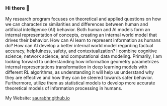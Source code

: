### Hi there 👋

<!--
**saurabhr/saurabhr** is a ✨ _special_ ✨ repository because its `README.md` (this file) appears on your GitHub profile.
-->

My research program focuses on theoretical and applied questions on how we can characterize similarities and differences between human and artificial intelligence (AI) behavior. Both human and AI models form an internal representation of concepts, creating an internal world model that drives their behavior. How can AI learn to represent information as humans do? How can AI develop a better internal world model regarding factual accuracy, helpfulness, safety, and contextualization? I combine cognitive science, network science, and computational data modeling. Primarily, I am looking forward to understanding how information geometry parametrizes internal representations transformation in deep learning models with different RL algorithms, as understanding it will help us understand why they are effective and how they can be steered towards safer behavior. Furthermore, utilize them as statistical models to develop more accurate theoretical models of information processing in humans. 

My Website: [saurabhr.github.io](https://saurabhr.github.io/)

